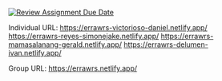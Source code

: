 [![Review Assignment Due Date](https://classroom.github.com/assets/deadline-readme-button-22041afd0340ce965d47ae6ef1cefeee28c7c493a6346c4f15d667ab976d596c.svg)](https://classroom.github.com/a/F_ZxA40x)

Individual URL:
https://errawrs-victorioso-daniel.netlify.app/
https://errawrs-reyes-simonejake.netlify.app/
https://errawrs-mamasalanang-gerald.netlify.app/
https://errawrs-delumen-ivan.netlify.app/

Group URL:
https://errawrs.netlify.app/
